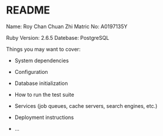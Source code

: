 # README

Name: Roy Chan Chuan Zhi
Matric No: A0197135Y

Ruby Version: 2.6.5
Datebase: PostgreSQL

Things you may want to cover:

* System dependencies

* Configuration

* Database initialization

* How to run the test suite

* Services (job queues, cache servers, search engines, etc.)

* Deployment instructions

* ...
